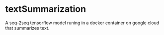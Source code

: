# textSummarization
A seq-2seq tensorflow model runing in a docker container on google cloud that summarizes text.
